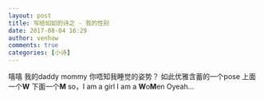 ```yaml
---
layout: post
title: 写给如如的诗之 - 我的性别
date: 2017-08-04 16:29
author: venhow
comments: true
categories: [小诗]
---
```

嘻嘻
我的daddy mommy
你唔知我睡觉的姿势？
如此优雅含蓄的一个pose
上面一个<strong>W</strong>
下面一个<strong>M</strong>
so，I am a girl
I am a <strong>W</strong>o<strong>M</strong>en
Oyeah…
